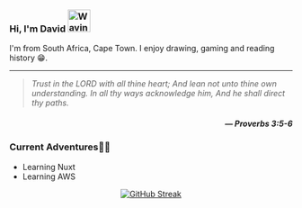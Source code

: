 ### Hi, I'm David <img src="https://raw.githubusercontent.com/Tarikul-Islam-Anik/Animated-Fluent-Emojis/master/Emojis/Hand%20gestures/Waving%20Hand%20Medium-Dark%20Skin%20Tone.png" alt="Waving Hand Medium-Dark Skin Tone" width="40" height="40" />

I'm from South Africa, Cape Town. I enjoy drawing, gaming and reading history 😁.

---

> _Trust in the LORD with all thine heart; And lean not unto thine own understanding. In all thy ways acknowledge him, And he shall direct thy paths._
> 
<h5 align="right"><i>― Proverbs 3:5-6</i></h5>

### Current Adventures🐯🌴

- Learning Nuxt
- Learning AWS

<p align="center">
  <a href="https://github.com/David-code-hub">      
<!-- <img title="stats" alt="streak" src="https://github-readme-streak-stats.herokuapp.com/?user=David-code-hub&theme=light&hide_border=true&stroke=f53b3b"/>-->
    <a href="https://git.io/streak-stats"><img src="https://streak-stats.demolab.com?user=David-code-hub&border_radius=20&card_width=450&type=png&hide_border=true" alt="GitHub Streak" /></a>
</a> 
</p>
